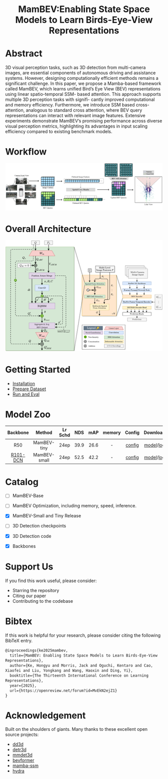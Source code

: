 <div align="center">   
  
# MamBEV:Enabling State Space Models to Learn Birds-Eye-View Representations
</div>




# Abstract
3D visual perception tasks, such as 3D detection from multi-camera images, are
essential components of autonomous driving and assistance systems. However,
designing computationally efficient methods remains a significant challenge. In
this paper, we propose a Mamba-based framework called MamBEV, which learns
unified Bird’s Eye View (BEV) representations using linear spatio-temporal SSM-
based attention. This approach supports multiple 3D perception tasks with signifi-
cantly improved computational and memory efficiency. Furthermore, we introduce
SSM based cross-attention, analogous to standard cross attention, where BEV query
representations can interact with relevant image features. Extensive experiments
demonstrate MamBEV’s promising performance across diverse visual perception
metrics, highlighting its advantages in input scaling efficiency compared to existing
benchmark models.

# Workflow
![Workflow](figs/high_level_update.png)

# Overall Architecture
![Overall](figs/overview_arch.png)




# Getting Started
- [Installation](docs/install.md) 
- [Prepare Dataset](docs/prepare_dataset.md)
- [Run and Eval](docs/getting_started.md)

# Model Zoo

| Backbone | Method | Lr Schd | NDS| mAP|memory | Config | Download |
| :---: | :---: | :---: | :---: | :---:|:---:| :---: | :---: |
| R50 | MamBEV-tiny | 24ep | 39.9|26.6 | - |[config](projects/MAMBEV/configs/inner_block_tests/mix_hydra_slots_inside_el2_50x50_t3_4trav.py) |[model]()/[log]() |
| [R101-DCN](https://github.com/zhiqi-li/storage/releases/download/v1.0/r101_dcn_fcos3d_pretrain.pth)  | MamBEV-small | 24ep | 52.5| 42.2 | - |[config](/home/jackmorris/ICML_BEV/projects/MAMBEV/configs/inner_block_tests/r101_mix_hydra_slots_inside_el4_100x100_t4_4trav.py) |[model]()/[log]() |

# Catalog
- [ ] MamBEV-Base
- [ ] MamBEV Optimization, including memory, speed, inference.
- [x] MamBEV-Small and Tiny Release 
- [ ] 3D Detection checkpoints
- [x] 3D Detection code
- [x] Backbones


# Support Us

If you find this work useful, please consider:

- Starring the repository 
- Citing our paper 
- Contributing to the codebase 

# Bibtex
If this work is helpful for your research, please consider citing the following BibTeX entry.

```
@inproceedings{ke2025mambev,
  title={MamBEV: Enabling State Space Models to Learn Birds-Eye-View Representations},
  author={Ke, Hongyu and Morris, Jack and Oguchi, Kentaro and Cao, Xiaofei and Liu, Yongkang and Wang, Haoxin and Ding, Yi},
  booktitle={The Thirteenth International Conference on Learning Representations},
  year={2025},
  url={https://openreview.net/forum?id=MvEkN2ejZ1}
}
```

# Acknowledgement

Built on the shoulders of giants. Many thanks to these excellent open source projects:
- [dd3d](https://github.com/TRI-ML/dd3d) 
- [detr3d](https://github.com/WangYueFt/detr3d) 
- [mmdet3d](https://github.com/open-mmlab/mmdetection3d)
- [bevformer](https://github.com/fundamentalvision/BEVFormer)
- [mamba-ssm](https://github.com/state-spaces/mamba)
- [hydra](https://github.com/goombalab/hydra?tab=readme-ov-file) 
